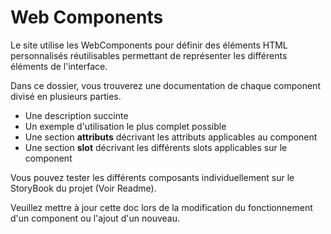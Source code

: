 # Web Components

Le site utilise les WebComponents pour définir des éléments HTML personnalisés réutilisables permettant de représenter les différents éléments de l'interface.

Dans ce dossier, vous trouverez une documentation de chaque component divisé en plusieurs parties.

* Une description succinte
* Un exemple d'utilisation le plus complet possible
* Une section **attributs** décrivant les attributs applicables au component
* Une section **slot** décrivant les différents slots applicables sur le component

Vous pouvez tester les différents composants individuellement sur le StoryBook du projet (Voir Readme).

Veuillez mettre à jour cette doc lors de la modification du fonctionnement d'un component ou l'ajout d'un nouveau.